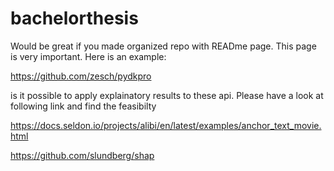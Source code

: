 # bachelorthesis

Would be great if you made organized repo with READme page. This page is very important. Here is an example:

https://github.com/zesch/pydkpro


is it possible to apply explainatory results to these api. Please have a look at following link and find the feasibilty

https://docs.seldon.io/projects/alibi/en/latest/examples/anchor_text_movie.html

https://github.com/slundberg/shap

